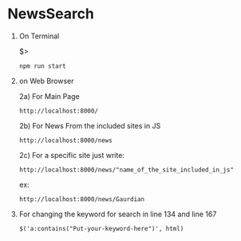 # NewsSearch

1) On Terminal

    $>                                                                                                                                                      
    
       npm run start
       
       
       
       

2) on Web Browser

    2a) For Main Page

       http://localhost:8000/



    2b) For News From the included sites in JS

       http://localhost:8000/news



    2c) For a specific site just write:

       http://localhost:8000/news/"name_of_the_site_included_in_js"
      ex:
                    
       http://localhost:8000/news/Gaurdian
       
       



3) For changing the keyword for search in line 134 and line 167

       $('a:contains("Put-your-keyword-here")', html)

